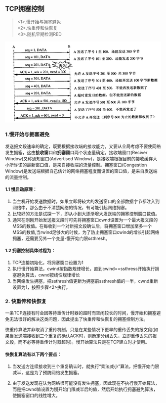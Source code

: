 ## TCP拥塞控制 

> &lt;1&gt;.慢开始与拥塞避免  
> &lt;2&gt;.快重传和快恢复  
> &lt;3&gt;.随机早期检测RED

![](https://github.com/M78Snail/JavaReview/blob/master/MD/net/assets/import7.5.png) 

### 1.慢开始与拥塞避免 

发送报文段速率的确定，既要根据接收端的接收能力，又要从全局考虑不要使网络发生拥塞，这由**接收窗口**和**拥塞窗口**两个状态量确定。接收端窗口\(Reciver Window\)又称通知窗口\(Advertised Window\)，是接收端根据目前的接收缓存大小所许诺的最新窗口值，是来自接收端的流量控制。拥塞窗口\(Congestion Window\)是发送端根据自己估计的网络拥塞程度而设置的窗口值，是来自发送端的流量控制。

#### 1.1 慢启动原理：

1. 当主机开始发送数据时，如果立即将较大的发送窗口的全部数据字节都注入到网络中，那么由于不清楚网络的情况，有可能引起网络拥塞。  
2. 比较好的方法是试探一下，即从小到大逐渐增大发送端的拥塞控制窗口数值。  
3. 通常在刚刚开始发送报文段时可先将拥塞窗口cwnd设置为一个最大报文段的MSS的数值。在每收到一个对新报文段确认后，将拥塞窗口增加至多一个MSS的数值,当rwind足够大的时候，为了防止拥塞窗口cwind的增长引起网络拥塞，还需要另外一个变量-慢开始门限ssthresh。

#### 1.2 拥塞控制具体过程为： 

1. TCP连接初始化，将拥塞窗口设置为1  
2. 执行慢开始算法，cwind按指数规律增长，直到cwind==ssthress开始执行拥塞避免算法，cwnd按线性规律增长  
3. 当网络发生拥塞，把ssthresh值更新为拥塞前ssthresh值的一半，cwnd重新设置为1，按照步骤&lt;2&gt;执行。

### 2. 快重传和快恢复 

一条TCP连接有时会因等待重传计时器的超时而空闲较长的时间，慢开始和拥塞避免无法很好的解决这类问题，因此提出了快重传和快恢复的拥塞控制方法。 

快重传算法并非取消了重传机制，只是在某些情况下更早的重传丢失的报文段\(如果当发送端接收到三个重复的确认ACK时，则断定分组丢失，立即重传丢失的报文段，而不必等待重传计时器超时\)。慢开始算法只是在TCP建立时才使用。

#### 快恢复算法有以下两个要点：

1. 当发送方连续接收到三个重复确认时，就执行“乘法减小”算法，把慢开始门限减半，这是为了预防网络发生拥塞。  

2. 由于发送发现在认为网络很可能没有发生拥塞，因此现在不执行慢开始算法，而是把cwnd值设置为慢开始门限减半后的值，然后开始执行拥塞避免算法，使拥塞窗口的线性增大。

